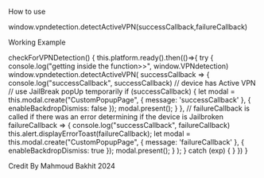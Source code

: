 How to use

window.vpndetection.detectActiveVPN(successCallback,failureCallback)

Working Example

 checkForVPNDetection() {
   this.platform.ready().then(()=>{
    try {
      console.log("getting inside the function>>", window.VPNdetection)
      window.vpndetection.detectActiveVPN(
        successCallback => {
          console.log("successCallback", successCallback)
          // device has Active VPN // use JailBreak popUp temporarily
          if (successCallback) {
            let modal = this.modal.create("CustomPopupPage", { message: 'successCallback' }, { enableBackdropDismiss: false });
              modal.present();
          }
        },
        // failureCallback is called if there was an error determining if the device is Jailbroken
        failureCallback => {
          console.log("successCallback", failureCallback)
          this.alert.displayErrorToast(failureCallback);
          let modal = this.modal.create("CustomPopupPage", { message: 'failureCallback' }, { enableBackdropDismiss: true });
          modal.present();
        }
      );
    } catch (exp) {
    }
   })
  }

Credit
 By Mahmoud Bakhit 2024


